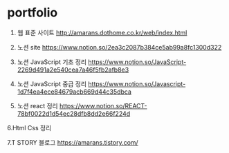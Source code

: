 # portfolio 

1. 웹 표준 사이트 
http://amarans.dothome.co.kr/web/index.html
2. 노션 site 
https://www.notion.so/2ea3c2087b384ce5ab99a8fc1300d322


3. 노션 JavaScript 기초 정리
https://www.notion.so/JavaScript-2269d491a2e540cea7a46f5fb2afb8e3

4. 노션 JavaScript 중급 정리
https://www.notion.so/Javascript-1d7f4ea4ece84679acb669d44c35dbca

5. 노션 react 정리
https://www.notion.so/REACT-78bf0022d1d54ec28dfb8dd2e66f224d

6.Html Css 정리

7.T STORY 블로그
https://amarans.tistory.com/
